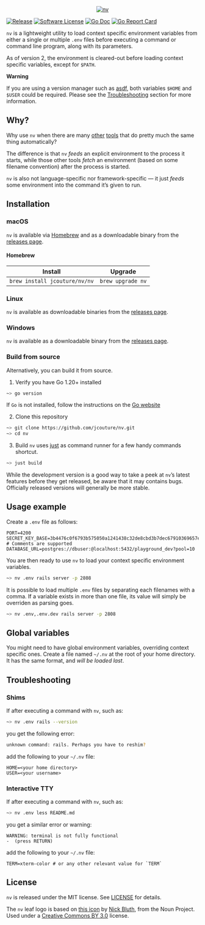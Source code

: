 <p align="center">
  <a href="https://github.com/jcouture/nv">
    <img src="https://user-images.githubusercontent.com/5007/120239413-3ba5c000-c22c-11eb-8008-052bc5f8e7b8.png" alt="nv" />
  </a>
</p>

[![Release](https://img.shields.io/github/release/jcouture/nv.svg?style=for-the-badge)](https://github.com/jcouture/nv/releases/latest)
[![Software License](https://img.shields.io/badge/license-MIT-brightgreen.svg?style=for-the-badge)](/LICENSE.md)
[![Go Doc](https://img.shields.io/badge/godoc-reference-blue.svg?style=for-the-badge)](http://godoc.org/github.com/jcouture/nv)
[![Go Report Card](https://goreportcard.com/badge/github.com/jcouture/nv?style=for-the-badge)](https://https://goreportcard.com/badge/github.com/jcouture/nv)

`nv` is a lightweight utility to load context specific environment variables from either a single or multiple `.env` files before executing a command or command line program, along with its parameters.

As of version 2, the environment is cleared-out before loading context specific variables, except for `$PATH`.

**Warning**

If you are using a version manager such as [asdf](https://asdf-vm.com), both variables `$HOME` and `$USER` could be required. Please see the [Troubleshooting](#troubleshooting) section for more information.

## Why?

Why use `nv` when there are many [other](https://github.com/motdotla/dotenv) [tools](https://github.com/bkeepers/dotenv) that do pretty much the same thing automatically?

The difference is that `nv` _feeds_ an explicit environment to the process it starts, while those other tools _fetch_ an environment (based on some filename convention) after the process is started.

`nv` is also not language-specific nor framework-specific — it just _feeds_ some environment into the command it’s given to run.

## Installation

### macOS

`nv` is available via [Homebrew](#homebrew) and as a downloadable binary from the [releases page](https://github.com/jcouture/nv/releases).

#### Homebrew

| Install                       | Upgrade           |
| ----------------------------- | ----------------- |
| `brew install jcouture/nv/nv` | `brew upgrade nv` |

### Linux

`nv` is available as downloadable binaries from the [releases page](https://github.com/jcouture/nv/releases).

### Windows

`nv` is available as a downloadable binary from the [releases page](https://github.com/jcouture/nv/releases).

### Build from source

Alternatively, you can build it from source.

1. Verify you have Go 1.20+ installed

```sh
~> go version
```

If `Go` is not installed, follow the instructions on the [Go website](https://golang.org/doc/install)

2. Clone this repository

```sh
~> git clone https://github.com/jcouture/nv.git
~> cd nv
```

3. Build
   `nv` uses [just](https://just.systems) as command runner for a few handy commands shortcut.

```sh
~> just build
```

While the development version is a good way to take a peek at `nv`’s latest features before they get released, be aware that it may contains bugs. Officially released versions will generally be more stable.

## Usage example

Create a `.env` file as follows:

```
PORT=4200
SECRET_KEY_BASE=3b4476c0f6793b575050a1241438c32de8cbd3b7dec67910369657e1c4c41785
# Comments are supported
DATABASE_URL=postgres://dbuser:@localhost:5432/playground_dev?pool=10
```

You are then ready to use `nv` to load your context specific environment variables.

```sh
~> nv .env rails server -p 2808
```

It is possible to load multiple `.env` files by separating each filenames with a comma. If a variable exists in more than one file, its value will simply be overriden as parsing goes.

```sh
~> nv .env,.env.dev rails server -p 2808
```

## Global variables

You might need to have global environment variables, overriding context specific ones. Create a file named `~/.nv` at the root of your home directory. It has the same format, and _will be loaded last_.

## Troubleshooting

### Shims

If after executing a command with `nv`, such as:

```sh
~> nv .env rails --version
```

you get the following error:

```sh
unknown command: rails. Perhaps you have to reshim?
```

add the following to your `~/.nv` file:

```
HOME=<your home directory>
USER=<your username>
```

### Interactive TTY

If after executing a command with `nv`, such as:

```sh
~> nv .env less README.md
```

you get a similar error or warning:

```
WARNING: terminal is not fully functional
-  (press RETURN)
```

add the following to your `~/.nv` file:

```
TERM=xterm-color # or any other relevant value for `TERM`
```

## License

`nv` is released under the MIT license. See [LICENSE](./LICENSE) for details.

The `nv` leaf logo is based on [this icon](https://thenounproject.com/term/leaf/1904973/) by [Nick Bluth](https://thenounproject.com/nickbluth/), from the Noun Project. Used under a [Creative Commons BY 3.0](http://creativecommons.org/licenses/by/3.0/) license.
